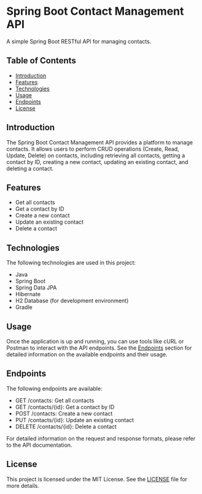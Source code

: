 # Spring Boot Contact Management API

A simple Spring Boot RESTful API for managing contacts.

## Table of Contents
- [Introduction](#introduction)
- [Features](#features)
- [Technologies](#technologies)
- [Usage](#usage)
- [Endpoints](#endpoints)
- [License](#license)

## Introduction
The Spring Boot Contact Management API provides a platform to manage contacts. It allows users to perform CRUD operations (Create, Read, Update, Delete) on contacts, including retrieving all contacts, getting a contact by ID, creating a new contact, updating an existing contact, and deleting a contact.

## Features
- Get all contacts
- Get a contact by ID
- Create a new contact
- Update an existing contact
- Delete a contact

## Technologies
The following technologies are used in this project:
- Java
- Spring Boot
- Spring Data JPA
- Hibernate
- H2 Database (for development environment)
- Gradle

## Usage
Once the application is up and running, you can use tools like cURL or Postman to interact with the API endpoints. See the [Endpoints](#endpoints) section for detailed information on the available endpoints and their usage.

## Endpoints
The following endpoints are available:

- GET /contacts: Get all contacts
- GET /contacts/{id}: Get a contact by ID
- POST /contacts: Create a new contact
- PUT /contacts/{id}: Update an existing contact
- DELETE /contacts/{id}: Delete a contact

For detailed information on the request and response formats, please refer to the API documentation.

## License
This project is licensed under the MIT License. See the [LICENSE](LICENSE) file for more details.
